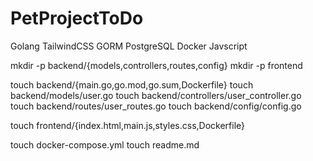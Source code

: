# PetProjectToDo
Golang TailwindCSS GORM PostgreSQL Docker Javscript

mkdir -p backend/{models,controllers,routes,config}
mkdir -p frontend

touch backend/{main.go,go.mod,go.sum,Dockerfile}
touch backend/models/user.go
touch backend/controllers/user_controller.go
touch backend/routes/user_routes.go
touch backend/config/config.go

touch frontend/{index.html,main.js,styles.css,Dockerfile}

touch docker-compose.yml
touch readme.md
